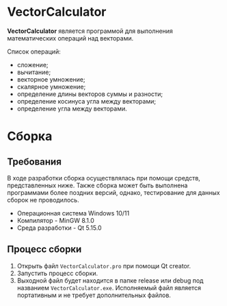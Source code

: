 # VectorCalculator

**VectorCalculator** является программой для выполнения математических операций над векторами. 

Список операций:
- сложение;
- вычитание;
- векторное умножение;
- скалярное умножение;
- определение длины векторов суммы и разности;
- определение косинуса угла между векторами;
- определение угла между векторами.

# Сборка

## Требования

В ходе разработки сборка осуществлялась при помощи средств, представленных ниже. Также сборка может быть выполнена программами более поздних версий, однако, тестирование для данных сборок не проводилось.
- Операционная система Windows 10/11
- Компилятор - MinGW 8.1.0
- Среда разработки - Qt 5.15.0

## Процесс сборки

1. Открыть файл ```VectorCalculator.pro``` при помощи  Qt creator.
2. Запустить процесс сборки.
3. Выходной файл будет находится в папке release или debug под названием ```VectorCalculator.exe```. Исполняемый файл является портативным и не требует дополнительных файлов.
